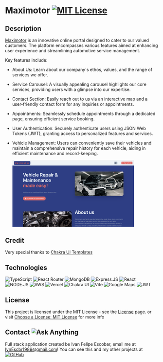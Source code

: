 # Maximotor [![MIT License](https://img.shields.io/static/v1?label=license&message=MIT&color=red)](https://choosealicense.com/licenses/mit/)

## Description

[Maximotor](https://maximotor.vercel.app) is an innovative online portal designed to cater to our valued customers. The platform encompasses various features aimed at enhancing user experience and streamlining automotive service management.

Key features include:

- About Us: Learn about our company's ethos, values, and the range of services we offer.
- Service Carousel: A visually appealing carousel highlights our core services, providing users with a glimpse into our expertise.
- Contact Section: Easily reach out to us via an interactive map and a user-friendly contact form for any inquiries or appointments.
- Appointments: Seamlessly schedule appointments through a dedicated page, ensuring efficient service booking.
- User Authentication: Securely authenticate users using JSON Web Tokens (JWT), granting access to personalized features and services.
- Vehicle Management: Users can conveniently save their vehicles and maintain a comprehensive repair history for each vehicle, aiding in efficient maintenance and record-keeping.

   [<img src="maxi-screenshot.png" alt="Website Screen Shot" width="400"/>](https://maximotor.vercel.app)

## Credit

Very special thanks to [Chakra UI Templates](https://chakra-templates.vercel.app/)

## Technologies

![TypeScript](https://img.shields.io/badge/TypeScript-007ACC?style=for-the-badge&logo=typescript&logoColor=white)
![React Router](https://img.shields.io/badge/React_Router-CA4245?style=for-the-badge&logo=react-router&logoColor=white)
![MongoDB](https://img.shields.io/badge/MongoDB-4EA94B?style=for-the-badge&logo=mongodb&logoColor=white)
![Express.JS](https://img.shields.io/badge/Express.js-404D59?style=for-the-badge)
![React](https://img.shields.io/badge/React-20232A?style=for-the-badge&logo=react&logoColor=61DAFB)
![NODE.JS](https://img.shields.io/badge/Node.js-43853D?style=for-the-badge&logo=node.js&logoColor=white)
![AWS](https://img.shields.io/badge/Amazon_AWS-FF9900?style=for-the-badge&logo=amazonaws&logoColor=white)
![Vercel](https://img.shields.io/badge/Vercel-000000?style=for-the-badge&logo=vercel&logoColor=white)
![Chakra UI](https://img.shields.io/badge/Chakra_UI-319795?style=for-the-badge&logo=chakraui&logoColor=white)
![Vite](https://img.shields.io/badge/Vite-B73BFE?style=for-the-badge&logo=vite&logoColor=FFD62E)
![Google Maps](https://img.shields.io/badge/Google_Maps-4285F4?style=for-the-badge&logo=googlemaps&logoColor=white)
![JWT](https://img.shields.io/badge/JWT-000000?style=for-the-badge&logo=JSON%20web%20tokens&logoColor=white)

## License

This project is licensed under the MIT License - see the [License](/License) page. or visit [Choose a License: MIT License](https://choosealicense.com/licenses/mit/) for more info

## Contact ![Ask Anything](https://img.shields.io/badge/Ask%20me-anything-1abc9c.svg)

Full stack application created be Ivan Felipe Escobar, email me at IvnEscbr1989@gmail.com! You can see this and my other projects at [![GitHub](https://img.shields.io/badge/GitHub-100000?style=for-the-badge&logo=github&logoColor=white)](https://github.com/IvanFelipeEscobar)

